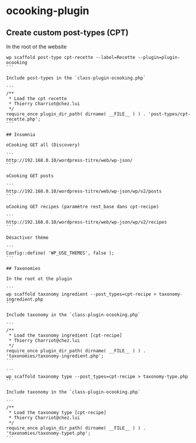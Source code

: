 # ocooking-plugin


## Create custom post-types (CPT)

In the root ot the website

````
wp scaffold post-type cpt-recette --label=Recette --plugin=plugin-ocooking
```

Include post-types in the `class-plugin-ocooking.php`

```
/**
 * Load the cpt recette
 * Thierry Charriot@chez.lui
 */
require_once plugin_dir_path( dirname( __FILE__ ) ) . 'post-types/cpt-recette.php';
```

## Insomnia

oCooking GET all (Discovery)

```
http://192.168.0.10/wordpress-titre/web/wp-json/
```

oCooking GET posts

```
http://192.168.0.10/wordpress-titre/web/wp-json/wp/v2/posts
```

oCooking GET recipes (paramètre rest_base dans cpt-recipe)

```
http://192.168.0.10/wordpress-titre/web/wp-json/wp/v2/recipes
```

Désactiver thème 

```
Config::define( 'WP_USE_THEMES', false );
```

## Taxonomies

In the root ot the plugin

```
wp scaffold taxonomy ingredient --post_types=cpt-recipe > taxonomy-ingredient.php
```

Include taxonomy in the `class-plugin-ocooking.php`

```
/**
 * Load the taxonomy ingredient [cpt-recipe]
 * Thierry Charriot@chez.lui
 */
require_once plugin_dir_path( dirname( __FILE__ ) ) . 'taxonomies/taxonomy-ingredient.php';
```

```
wp scaffold taxonomy type --post_types=cpt-recipe > taxonomy-type.php
```

Include taxonomy in the `class-plugin-ocooking.php`

```
/**
 * Load the taxonomy type [cpt-recipe]
 * Thierry Charriot@chez.lui
 */
require_once plugin_dir_path( dirname( __FILE__ ) ) . 'taxonomies/taxonomy-typet.php';
```